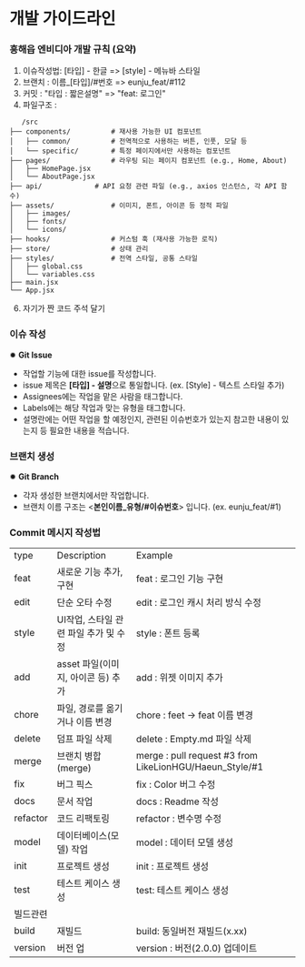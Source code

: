 # 개발 가이드라인

### 흥해읍 엔비디아 개발 규칙 (요약)
1) 이슈작성법: [타입] - 한글 => [style] - 메뉴바 스타일
2) 브랜치 : 이름_[타입]/#번호 => eunju_feat/#112
3) 커밋 : "타입 : 짧은설명" => "feat: 로그인"
4) 파일구조 : 
``` tree
   /src
├── components/          # 재사용 가능한 UI 컴포넌트
│   ├── common/          # 전역적으로 사용하는 버튼, 인풋, 모달 등
│   └── specific/        # 특정 페이지에서만 사용하는 컴포넌트
├── pages/               # 라우팅 되는 페이지 컴포넌트 (e.g., Home, About)
│   ├── HomePage.jsx
│   └── AboutPage.jsx
├── api/             # API 요청 관련 파일 (e.g., axios 인스턴스, 각 API 함수)
├── assets/              # 이미지, 폰트, 아이콘 등 정적 파일
│   ├── images/
│   ├── fonts/
│   └── icons/
├── hooks/               # 커스텀 훅 (재사용 가능한 로직)
├── store/               # 상태 관리 
├── styles/              # 전역 스타일, 공통 스타일
│   ├── global.css
│   └── variables.css
├── main.jsx             
└── App.jsx
```

6) 자기가 짠 코드 주석 달기 




### 이슈 작성

✹ **Git Issue**

- 작업할 기능에 대한 issue를 작성합니다.
- issue 제목은 **[타입] - 설명**으로 통일합니다. (ex. [Style] - 텍스트 스타일 추가)
- Assignees에는 작업을 맡은 사람을 태그합니다.
- Labels에는 해당 작업과 맞는 유형을 태그합니다.
- 설명란에는 어떤 작업을 할 예정인지, 관련된 이슈번호가 있는지 참고한 내용이 있는지 등 필요한 내용을 적습니다.
  <br />

### 브랜치 생성

✹ **Git Branch**

- 각자 생성한 브랜치에서만 작업합니다.
- 브랜치 이름 구조는 <**본인이름_유형/#이슈번호**> 입니다. (ex. eunju_feat/#1)
  <br />

### Commit 메시지 작성법

|          |                                       |                                                         |
| -------- | ------------------------------------- | ------------------------------------------------------- |
| type     | Description                           | Example                                                 |
| feat     | 새로운 기능 추가, 구현                | feat : 로그인 기능 구현                                 |
| edit     | 단순 오타 수정                        | edit : 로그인 캐시 처리 방식 수정                       |
| style    | UI작업, 스타일 관련 파일 추가 및 수정 | style : 폰트 등록                                       |
| add      | asset 파일(이미지, 아이콘 등) 추가    | add : 위젯 이미지 추가                                  |
| chore    | 파일, 경로를 옮기거나 이름 변경       | chore : feet -> feat 이름 변경                          |
| delete   | 덤프 파일 삭제                        | delete : Empty.md 파일 삭제                             |
| merge    | 브랜치 병합(merge)                    | merge : pull request #3 from LikeLionHGU/Haeun_Style/#1 |
| fix      | 버그 픽스                             | fix : Color 버그 수정                                   |
| docs     | 문서 작업                             | docs : Readme 작성                                      |
| refactor | 코드 리팩토링                         | refactor : 변수명 수정                                  |
| model    | 데이터베이스(모델) 작업               | model : 데이터 모델 생성                                |
| init     | 프로젝트 생성                         | init : 프로젝트 생성                                    |
| test     | 테스트 케이스 생성                    | test: 테스트 케이스 생성                                |
| 빌드관련 |                                       |                                                         |
| build    | 재빌드                                | build: 동일버전 재빌드(x.xx)                            |
| version  | 버전 업                               | version : 버전(2.0.0) 업데이트                          |

<br />
